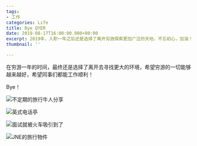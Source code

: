 ```yaml
---
tags:
- 工作
categories: Life
title: Bye QYER
date: 2019-08-17T16:00:00.000+00:00
excerpt: 2019年，入职一年之后还是选择了离开穷游探索更加广泛的天地，不忘初心，加油！
thumbnail: ''

---
```

在穷游一年的时间，最终还是选择了离开去寻找更大的环境，希望穷游的一切能够越来越好，希望同事们都能工作顺利！

Bye！

![不定期的旅行牛人分享](https://disk.arcto.xyz/g/h9z3b6cvwm/微信图片_20190818011937_rc9nev.jpg?t=fwQFSW "不定期的旅行牛人分享")

![英式电话亭](https://disk.arcto.xyz/g/h9z3b6cvwm/微信图片_20190818011907_hxhh3l.jpg?t=40rGJ9 "英式电话亭")

![面试就被火车吸引到了](https://disk.arcto.xyz/g/h9z3b6cvwm/微信图片_20190818011927_vj5kxb.jpg?t=DpVLKY "面试就被火车吸引到了")

![JNE的旅行物件](https://disk.arcto.xyz/g/h9z3b6cvwm/微信图片_20190818011931_owanyw.jpg?t=SjEqkt "JNE的旅行物件")